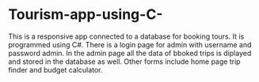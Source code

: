 # Tourism-app-using-C-
This is a responsive app connected to a database for booking tours. It is programmed using C#. 
There is a login page for admin with username and password admin.
In the admin page all the data of bboked trips is diplayed and stored in the database as well.
Other forms include home page trip finder and budget calculator.
